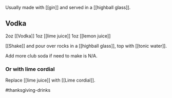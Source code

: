 Usually made with [[gin]] and served in a [[highball glass]].

## Vodka

2oz [[Vodka]]
1oz [[lime juice]]
1oz [[lemon juice]]

[[Shake]] and pour over rocks in a [[highball glass]], top with [[tonic water]].

Add more club soda if need to make is N/A.

### Or with lime cordial

Replace [[lime juice]] with [[Lime cordial]].



#thanksgiving-drinks 